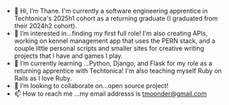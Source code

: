 - 👋  Hi, I’m Thane. I'm currently a software engineering apprentice in Techtonica's 2025h1 cohort as a returning graduate (I graduated from their 2024h2 cohort).
- 👀  I’m interested in...finding my first full role! I'm also creating APIs, working on kennel management app that uses the PERN stack, and a couple little personal scripts and smaller sites for creative writing projects that I have and games I play.
- 🌱 I’m currently learning ...Python, Django, and Flask for my role as a returning apprentice with Techtonica! I'm also teaching myself Ruby on Rails as I love Ruby.
- 💞️ I’m looking to collaborate on...open source project!
- 📫 How to reach me ...my email addresss is tmoonder@gmail.com

<!---
themagicianking/themagicianking is a ✨ special ✨ repository because its `README.md` (this file) appears on your GitHub profile.
You can click the Preview link to take a look at your changes.
--->
